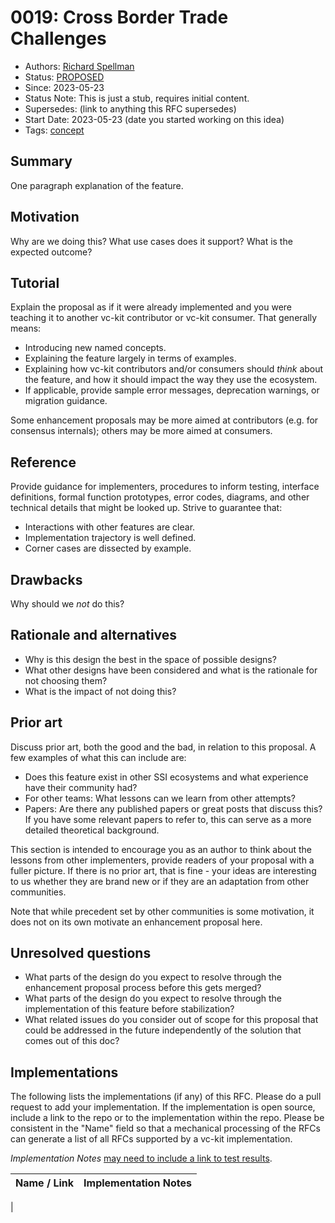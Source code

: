 # 0019: Cross Border Trade Challenges
- Authors: [Richard Spellman](namlleps.drahcir@gmail.com)
- Status: [PROPOSED](/README.md#proposed)
- Since: 2023-05-23
- Status Note: This is just a stub, requires initial content.
- Supersedes: (link to anything this RFC supersedes)
- Start Date: 2023-05-23 (date you started working on this idea)
- Tags: [concept](/tags.md#concept)

## Summary

One paragraph explanation of the feature.

## Motivation

Why are we doing this? What use cases does it support? What is the expected
outcome?

## Tutorial

Explain the proposal as if it were already implemented and you
were teaching it to another vc-kit contributor or vc-kit consumer. That generally
means:

- Introducing new named concepts.
- Explaining the feature largely in terms of examples.
- Explaining how vc-kit contributors and/or consumers should *think* about the
feature, and how it should impact the way they use the ecosystem.
- If applicable, provide sample error messages, deprecation warnings, or
migration guidance.

Some enhancement proposals may be more aimed at contributors (e.g. for
consensus internals); others may be more aimed at consumers.

## Reference

Provide guidance for implementers, procedures to inform testing,
interface definitions, formal function prototypes, error codes,
diagrams, and other technical details that might be looked up.
Strive to guarantee that:

- Interactions with other features are clear.
- Implementation trajectory is well defined.
- Corner cases are dissected by example.

## Drawbacks

Why should we *not* do this?

## Rationale and alternatives

- Why is this design the best in the space of possible designs?
- What other designs have been considered and what is the rationale for not
choosing them?
- What is the impact of not doing this?

## Prior art

Discuss prior art, both the good and the bad, in relation to this proposal.
A few examples of what this can include are:

- Does this feature exist in other SSI ecosystems and what experience have
their community had?
- For other teams: What lessons can we learn from other attempts?
- Papers: Are there any published papers or great posts that discuss this?
If you have some relevant papers to refer to, this can serve as a more detailed
theoretical background.

This section is intended to encourage you as an author to think about the
lessons from other implementers, provide readers of your proposal with a
fuller picture. If there is no prior art, that is fine - your ideas are
interesting to us whether they are brand new or if they are an adaptation
from other communities.

Note that while precedent set by other communities is some motivation, it
does not on its own motivate an enhancement proposal here.

## Unresolved questions

- What parts of the design do you expect to resolve through the
enhancement proposal process before this gets merged?
- What parts of the design do you expect to resolve through the
implementation of this feature before stabilization?
- What related issues do you consider out of scope for this 
proposal that could be addressed in the future independently of the
solution that comes out of this doc?
   
## Implementations

The following lists the implementations (if any) of this RFC. Please do a pull request to add your implementation. If the implementation is open source, include a link to the repo or to the implementation within the repo. Please be consistent in the "Name" field so that a mechanical processing of the RFCs can generate a list of all RFCs supported by a vc-kit implementation.

*Implementation Notes* [may need to include a link to test results](/README.md#accepted).

Name / Link | Implementation Notes
--- | ---
 | 

